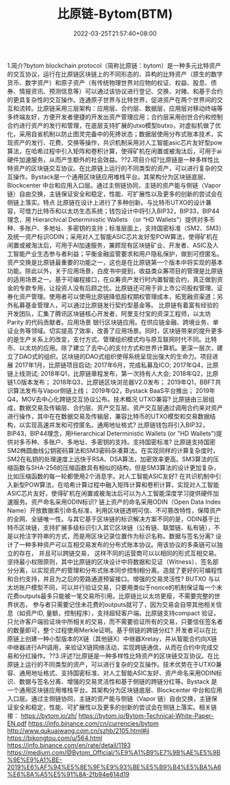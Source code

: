 ﻿---
weight: 
title: "比原链-Bytom(BTM)"
description: "bytom blockchain protocol（简称比原链：bytom）是一种多元比特资产的交互协议，运行在比原链区块链上的不同形态的、异构的比特资产（原生的数字货币、数字资产）和原子资产（有..."
date: 2022-03-25T21:57:40+08:00
lastmod: 2022-03-25T16:45:40+08:00
draft: false
authors: ["Metabd"]
featuredImage: "biyuanlian-bytombtm.webp"
link: ""
tags: ["数字代币","比原链-Bytom(BTM)"]
categories: ["navigation"]
navigation: ["数字代币"]
lightgallery: true
toc: true
pinned: false
recommend: false
recommend1: false
---
1.简介?bytom blockchain protocol（简称比原链：bytom）是一种多元比特资产的交互协议，运行在比原链区块链上的不同形态的、异构的比特资产（原生的数字货币、数字资产）和原子资产（有传统物理世界对应物的权证、权益、股息、债券、情报资讯、预测信息等）可以通过该协议进行登记、交换、对赌、和基于合约的更具复杂性的交互操作。连通原子世界与比特世界，促进资产在两个世界间的交互和流转。比原链采用三层架构：应用层、合约层、数据层，应用层对移动终端等多终端友好，方便开发者便捷的开发出资产管理应用；合约层采用创世合约和控制合约进行资产的发行和管理，在底层支持扩展的utxo模型butxo，对虚拟机做了优化，采用自省机制以防止图灵完备中的死搀状态；数据层使用分布式账本技术，实现资产的发行、花费、交换等操作，共识机制采用对人工智能asic芯片友好型pow算法，在哈希过程中引入矩阵和卷积计算，使得矿机在闲置或被淘汰后，可用于ai硬件加速服务，从而产生额外的社会效益。??2.项目介绍?比原链是一种多样性比特资产的区块链交互协议。在比原链上运行的不同类型的资产，可以进行复杂的交互操作。Bystack是一个通用区块链应用堆栈平台。其架构分为区块链底层、Blockcenter 中台和应用入口层。通过主侧链协同，主链的资产能与侧链（Vapor 链）自由交换，主链保证安全和稳定，性能、可扩展性以及更多的创新的尝试会在侧链上落实。特点
比原链在设计上进行了多种创新。与比特币UTXO的设计兼容，可借力比特币和以太坊生态系统；钱包设计中将引入BIP32，BIP33，BIP44 理念，用 Hierarchical Deterministic Wallets （or “HD Wallets”）提供对多币种、多账户、多地址、多密钥的支持；标准层面上，支持国密标准（SM2、SM3）及统一资产标识ODIN；采用对人工智能ASIC芯片友好型POW算法，使得矿机在闲置或被淘汰后，可用于AI加速服务，兼顾现有区块链矿业、开发者、ASIC及人工智能产业生态参与者利益；平衡金融监管要求和用户隐私保护，做到可控匿名。资产交换是比原链最重要的功能之一，这也是在比原链第一个版本中将实现的基本功能。除此以外，关于应用场景，白皮书中提到，收益类众筹项目的管理是比原链的适用场景之一。基于可编程接口，在众筹资产发行时内置智能合约，真正做到资金的专款专用，让投资人没有后顾之忧。比原链还可用于非上市公司股权管理、证券化资产管理。使用者可以使用比原链降低股权期权管理成本，拓宽融资渠道；另外私募基金管理人，可以通过比原链发行契约型基金等。
比原链有着富有经验的开发团队，汇集了腾讯区块链核心开发者，阿里支付宝的资深工程师，以太坊Parity 的代码贡献者。应用场景
银行区块链应用。在供应链金融、跨境业务、单证业务等领域。切实提高了效率，改善了应用场景。同时，区块链带来的提升更多的是生产关系上的改变，支付方式、管理组织模式均与原互联网时代不同。比特币、以太坊的应用。除了建立了去中心的支付方式和世界计算机。更深一层次，建立了DAO式的组织。区块链的DAO式组织使得系统呈现出强大的生命力。项目进展
2017年1月，比原链项目启动;
2017年6月，完成私募及ICO;
2017年Q4，比原链上线测试;
2018年Q1，比原链章程发布，第一次持有人大会;
2018年Q2，比原链1.0版本发布；
2018年Q3，比原链区块浏览器V2.0发布；
2019年Q1，BBFT共识算法发布与Vapor侧链上线；
2019年Q2，Bystack BaaS平台推出；
2019年Q4，MOV去中心化跨链交互协议公布。技术概况
UTXO兼容?
比原链由三层组成，数据交易及传输层、合约层、资产交互层。资产交互层通过调用合约来对资产进行操作，其中在在数据交易及传输层，兼容比特币的UTXO模型和交易数据结构，以实现高速并发和可控匿名。通用地址格式?
比原链钱包将引入BIP32，BIP43，BIP44理念，用Hierarchical Deterministic Wallets (or "HD Wallets")提供对多币种、多账户、多地址、多密钥的支持。支持国密标准?
比原链支持国密SM2椭圆曲线公钥密码算法和SM3密码杂凑算法。在实现同样的计算复杂度时，SM2在私钥的处理速度上远快于RSA、DSA算法，加密效率更高。SM3算法的压缩函数与SHA-256的压缩函数具有相似的结构，但是SM3算法的设计更加复杂，比如压缩函数的每一轮都使用2个消息字。对人工智能ASIC友好?
在共识机制中引入新型POW算法，在哈希计算过程中融入矩阵计算和卷积计算，实现对人工智能ASIC芯片友好，使得矿机在闲置或被淘汰后可以为人工智能深度学习提供硬件加速服务。资产命名采用ODIN标识?
链上资产的命名采用ODIN（Open Data Index Name）开放数据索引命名标准，利用区块链透明可信、不可篡改特性，保障资产的全网、全链唯一性。与其它基于区块链的标识解决方案不同的是，ODIN基于比特币区块链，支持扩展多级标识引入其它区块链（公有链、联盟链、私有链），不是以抢注字符串的方式，而是用区块记录位置作为标识名称。数据与签名分离?
设计了一种多种资产可以互相交易发布的分布式账本协议。用该协议的多条链可以独立的存在， 并且可以跨链交易， 这样不同的运营商可以以相同的形式互相交易。坚持最小权限原则，其中比原链的区块设计中将数据和见证（Witness）、签名部分分离，以实现资产的管理和分布式账本同步控制相分离。造就了更好的可编程性和合约支持，并且为之后的旁路通道预留接口。增强的交易灵活性?
BUTXO 与以太坊账户模型不同，可以并行验证交易，只要用类似于nonce的机制保证每一个未花费outputs最多只能被一笔交易所引用。比原链比以太坊更瘦，不需要完整的世界状态， 参与者只需要记住未花费的outputs就可了，因为交易会自带其他相关信息（如资产ID, 量额，控制程序），支持超轻客户端。比原链支持compact 验证，只允许客户端验证块中所相关的交易，而不需要验证所有的交易，只要信任签名者的数量即可，整个过程使用Merkle证明。基于侧链的跨链分红?
开发者可以在比原链上创建一种小型版本的X链（其他链X）中继器Xrelay，并从智能合约向X链中继器进行API调用，来验证X链网络活动，实现跨链通信，从而在合约中完成交易和分红操作。??3.评述?比原链是一种多样性比特资产的区块链交互协议。在比原链上运行的不同类型的资产，可以进行复杂的交互操作。技术优势在于UTXO兼容、通用地址格式、支持国密标准、对人工智能ASIC友好、资产命名采用ODIN标识、数据与签名分离、增强的交易灵活性和基于侧链的跨链分红等。Bystack 是一个通用区块链应用堆栈平台。其架构分为区块链底层、Blockcenter 中台和应用入口层。通过主侧链协同，主链的资产能与侧链（Vapor 链）自由交换，主链保证安全和稳定，性能、可扩展性以及更多的创新的尝试会在侧链上落实。相关链接：
https://bytom.io/zh/
https://bytom.io/Bytom-Technical-White-Paper-EN.pdf
https://info.binance.com/cn/currencies/bytom
http://www.qukuaiwang.com.cn/szhb/2105.html#jj
https://bikongtou.com/u/564.html
https://info.binance.com/en/rate/detail/1193
https://medium.com/@Bytom_Official/%E9%A1%B9%E7%9B%AE%E5%9B%9E%E9%A1%BE-2019%E6%AF%94%E5%8E%9F%E9%93%BE%E5%B9%B4%E5%BA%A6%E6%8A%A5%E5%91%8A-2fb94e614d19
